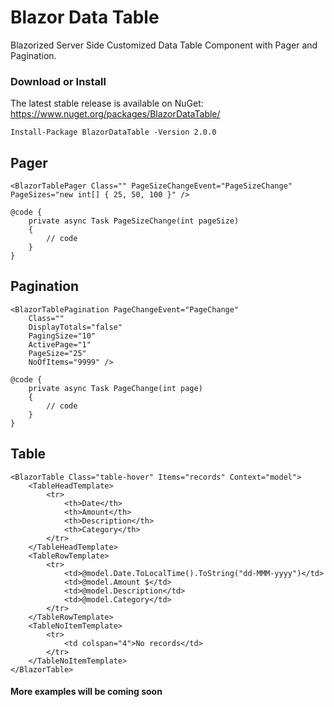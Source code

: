 # Blazor Data Table
Blazorized Server Side Customized Data Table Component with Pager and Pagination.

### Download or Install
The latest stable release is available on NuGet: https://www.nuget.org/packages/BlazorDataTable/

`Install-Package BlazorDataTable -Version 2.0.0`

## Pager
    <BlazorTablePager Class="" PageSizeChangeEvent="PageSizeChange" PageSizes="new int[] { 25, 50, 100 }" />
    
    @code {
        private async Task PageSizeChange(int pageSize)
        {
            // code
        }
    }

## Pagination
    <BlazorTablePagination PageChangeEvent="PageChange"
        Class=""
        DisplayTotals="false"
        PagingSize="10"
        ActivePage="1"
        PageSize="25"
        NoOfItems="9999" />
    
    @code {
        private async Task PageChange(int page)
        {
            // code
        }
    }
    
## Table
    <BlazorTable Class="table-hover" Items="records" Context="model">
        <TableHeadTemplate>
            <tr>
                <th>Date</th>
                <th>Amount</th>
                <th>Description</th>
                <th>Category</th>
            </tr>
        </TableHeadTemplate>
        <TableRowTemplate>
            <tr>
                <td>@model.Date.ToLocalTime().ToString("dd-MMM-yyyy")</td>
                <td>@model.Amount $</td>
                <td>@model.Description</td>
                <td>@model.Category</td>
            </tr>
        </TableRowTemplate>
        <TableNoItemTemplate>
            <tr>
                <td colspan="4">No records</td>
            </tr>
        </TableNoItemTemplate>
    </BlazorTable>


#### More examples will be coming soon
